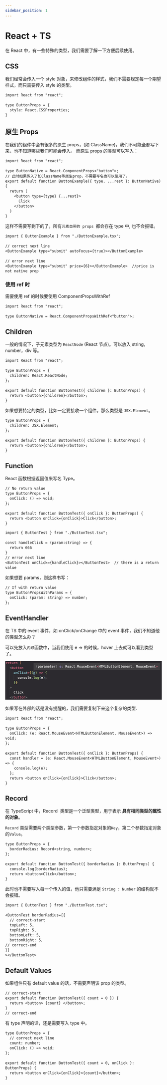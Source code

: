 ```yaml
---
sidebar_position: 1
---
```


# React + TS

在 React 中，有一些特殊的类型，我们需要了解一下方便后续使用。

## CSS

我们经常会传入一个 style 对象，来修改组件的样式，我们不需要规定每一个期望样式，而只需要传入 style 的类型。

```TS
import React from "react";

type ButtonProps = {
  style: React.CSSProperties;
}
```

## 原生 Props

在我们的组件中会有很多的原生 props，(如 ClassName)，我们不可能全都写下来，也不知道哪些我们可能会传入。
而原生 props 的类型可以写入：

```TS title="ButtonExample.tsx"
import React from "react";

type ButtonNative = React.ComponentProps<"button">;
// 此时如果传入了如ClassName等原生prop，不需要写名也可以使用了。
export default function ButtonExample({ type, ...rest }: ButtonNative) {
  return (
    <button type={type} {...rest}>
      Click
    </button>
  )
}
```

这样不需要写剩下的了，所有`元素自带的 props `都会存在 type 中, 也不会报错。

```TS title="app.tsx"
import { ButtonExample } from "./ButtonExample.tsx";

// correct next line
<ButtonExample type="submit" autoFocus={true}></ButtonExample>

// error next line
<ButtonExample type="submit" price={6}></ButtonExample>  //price is not native prop
```

### 使用 ref 时

需要使用 ref 的时候要使用 ComponentPropsWithRef

```TS
import React from "react";

type ButtonNative = React.ComponentPropsWithRef<"button">;
```

## Children

一般的情况下，子元素类型为 `ReactNode` (React 节点)。可以放入 string，number，div 等。

```TS title="normal"
import React from "react";

type ButtonProps = {
  children: React.ReactNode;
};

export default function ButtonTest({ children }: ButtonProps) {
  return <button>{children}</button>;
}
```

如果想要特定的类型，比如一定要接收一个组件。那么类型是 `JSX.Element`。

```TS title="Component"
type ButtonProps = {
  children: JSX.Element;
};

export default function ButtonTest({ children }: ButtonProps) {
  return <button>{children}</button>;
}
```

## Function

React 函数根据返回值来写名 Type。

```TS title="Component"
// No return value
type ButtonProps = {
  onClick: () => void;
};

export default function ButtonTest({ onClick }: ButtonProps) {
  return <button onClick={onClick}>Click</button>;
}
```

```TS title="App.tsx"
import { ButtonTest } from "./ButtonTest.tsx";

const handleClick = (param:string) => {
  return 666
}
// error next line
<ButtonTest onClick={handleClick}></ButtonTest>  // there is a return value
```

如果想要 params，则这样书写：

```TS title="Component"
// If with return value
type ButtonPropsWithParams = {
  onClick: (param: string) => number;
};
```

## EventHandler

在 TS 中的 event 事件，如 onClick/onChange 中的 event 事件，我们不知道他的类型怎么办？

可以先放入`内联`函数中，当我们使用 e => 的时候，hover 上去就可以看到类型了。

![Example](./image/event-hover.jpg)

如果写在外部的话是没有提醒的，我们需要复制下来这个复杂的类型.

```TS title="EventHandler"
import React from "react";

type ButtonProps = {
  onClick: (e: React.MouseEvent<HTMLButtonElement, MouseEvent>) => void;
};

export default function ButtonTest({ onClick }: ButtonProps) {
  const handler = (e: React.MouseEvent<HTMLButtonElement, MouseEvent>) => {
    console.log(e);
  };
  return <button onClick={onClick}>Click</button>;
}
```

## Record

在 TypeScript 中，Record  类型是一个泛型类型，用于表示 **具有相同类型的属性的对象**。

`Record` 类型需要两个类型参数，第一个参数指定对象的`Key`，第二个参数指定对象的`Value`。

```TS title="ButtonTest.tsx"
type ButtonProps = {
  borderRadius: Record<string, number>;
};

export default function ButtonTest({ borderRadius }: ButtonProps) {
  console.log(borderRadius);
  return <button>Click</button>;
}
```

此时也不需要写入每一个传入的值，他只需要满足 `String : Number` 的结构就不会报错。

```TS title="App.tsx"
import { ButtonTest } from "./ButtonTest.tsx";

<ButtonTest borderRadius={{
  // correct-start
  topLeft: 5,
  topRight: 5,
  bottomLeft: 5,
  bottomRight: 5,
// correct-end
}}
></ButtonTest>
```

## Default Values

如果组件只有 default value 的话，不需要声明该 prop 的类型。

```TS title="ButtonTest.tsx"
// correct-start
export default function ButtonTest({ count = 0 }) {
  return <button> {count} </button>;
}
// correct-end
```

有 type 声明的话，还是需要写入 type 中。

```TS title="ButtonTest.tsx"
type ButtonProps = {
  // correct next line
  count: number;
  onClick: () => void;
};

export default function ButtonTest({ count = 0, onClick }: ButtonProps) {
  return <button onClick={onClick}>{count}</button>;
}
```
